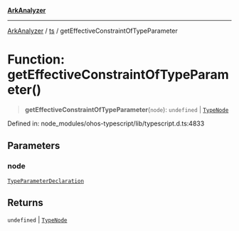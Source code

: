[**ArkAnalyzer**](../../../../README.md)

***

[ArkAnalyzer](../../../../globals.md) / [ts](../README.md) / getEffectiveConstraintOfTypeParameter

# Function: getEffectiveConstraintOfTypeParameter()

> **getEffectiveConstraintOfTypeParameter**(`node`): `undefined` \| [`TypeNode`](../interfaces/TypeNode.md)

Defined in: node\_modules/ohos-typescript/lib/typescript.d.ts:4833

## Parameters

### node

[`TypeParameterDeclaration`](../interfaces/TypeParameterDeclaration.md)

## Returns

`undefined` \| [`TypeNode`](../interfaces/TypeNode.md)
